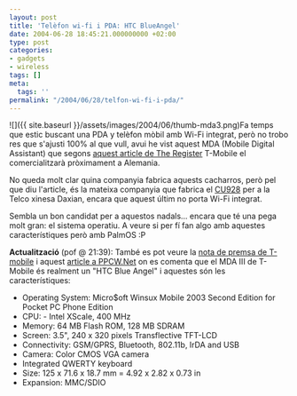 ```yaml
---
layout: post
title: 'Telèfon wi-fi i PDA: HTC BlueAngel'
date: 2004-06-28 18:45:21.000000000 +02:00
type: post
categories:
- gadgets
- wireless
tags: []
meta:
  tags: ''
permalink: "/2004/06/28/telfon-wi-fi-i-pda/"
---
```

![]({{ site.baseurl }}/assets/images/2004/06/thumb-mda3.png)Fa temps que estic buscant una PDA y telèfon mòbil amb Wi-Fi integrat, però no trobo res que s'ajusti 100% al que vull, avui he vist aquest MDA (Mobile Digital Assistant) que segons [aquest article de The Register](http://www.theregister.co.uk/2004/06/28/t-mobile_mda_3/) T-Mobile el comercialitzarà pròximament a Alemania.

No queda molt clar quina companyia fabrica aquests cacharros, però pel que diu l'article, és la mateixa companyia que fabrica el [CU928](http://www.daxiantelecom.com/english/product/product.asp?id=23) per a la Telco xinesa Daxian, encara que aquest últim no porta Wi-Fi integrat.

Sembla un bon candidat per a aquestos nadals... encara que té una pega molt gran: el sistema operatiu. A veure si per fí fan algo amb aquestes característiques però amb PalmOS :P

**Actualització** (pof @ 21:39): També es pot veure la [nota de premsa de T-mobile](http://www.t-mobile.net/CDA/tmd_mda_iii,20,,newsid-3146,en.html?w=954&h=584) i aquest [article a PPCW.Net](http://www.ppcw.net/?itemid=1955) on es comenta que el MDA III de T-Mobile és realment un "HTC Blue Angel" i aquestes són les característiques:

- Operating System: Micro$oft Winsux Mobile 2003 Second Edition for Pocket PC Phone Edition
- CPU: - Intel XScale, 400 MHz
- Memory: 64 MB Flash ROM, 128 MB SDRAM
- Screen: 3.5", 240 x 320 pixels Transflective TFT-LCD
- Connectivity: GSM/GPRS, Bluetooth, 802.11b, IrDA and USB
- Camera: Color CMOS VGA camera
- Integrated QWERTY keyboard
- Size: 125 x 71.6 x 18.7 mm = 4.92 x 2.82 x 0.73 in
- Expansion: MMC/SDIO
